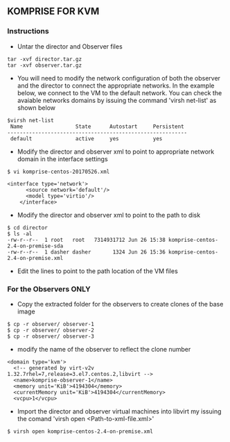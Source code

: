 ## KOMPRISE FOR KVM


### Instructions

- Untar the director and Observer files

```
tar -xvf director.tar.gz
tar -xvf observer.tar.gz
```

- You will need to modify the network configuration of both the observer and the director to connect the appropriate networks. In the example below, we connect to the VM to the default network. You can check the avaiable networks domains by issuing the command 'virsh net-list' as shown below

```
$virsh net-list
 Name                 State      Autostart     Persistent
----------------------------------------------------------
 default              active     yes           yes
```



- Modify the director and observer xml to point to appropriate network domain in the interface settings

```
$ vi komprise-centos-20170526.xml

<interface type='network'>
      <source network='default'/>
      <model type='virtio'/>
    </interface>
````

- Modify the director and observer xml to point to the path to disk

```
$ cd director
$ ls -al
-rw-r--r--  1 root   root   7314931712 Jun 26 15:38 komprise-centos-2.4-on-premise-sda
-rw-r--r--  1 dasher dasher       1324 Jun 26 15:36 komprise-centos-2.4-on-premise.xml
```

- Edit the lines to point to the path location of the VM files

<devices>
    <disk type='file' device='disk'>
      <driver name='qemu' type='qcow2' cache='none'/>
      <source file='/home/dasher/director/komprise-centos-2.4-on-premise-sda'/>
      <target dev='vda' bus='virtio'/>
    </disk>



### For the Observers ONLY

- Copy the extracted folder for the observers to create clones of the base image

```
$ cp -r observer/ observer-1
$ cp -r observer/ observer-2
$ cp -r observer/ observer-3
```

- modify the name of the observer to reflect the clone number

```
<domain type='kvm'>
  <!-- generated by virt-v2v 1.32.7rhel=7,release=3.el7.centos.2,libvirt -->
  <name>komprise-observer-1</name>
  <memory unit='KiB'>4194304</memory>
  <currentMemory unit='KiB'>4194304</currentMemory>
  <vcpu>1</vcpu>
```

- Import the director and observer virtual machines into libvirt my issuing the comand 'virsh open <Path-to-xml-file.xml>'

```
$ virsh open komprise-centos-2.4-on-premise.xml
```
